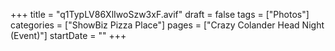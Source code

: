 +++
title = "q1TypLV86XlIwoSzw3xF.avif"
draft = false
tags = ["Photos"]
categories = ["ShowBiz Pizza Place"]
pages = ["Crazy Colander Head Night (Event)"]
startDate = ""
+++
